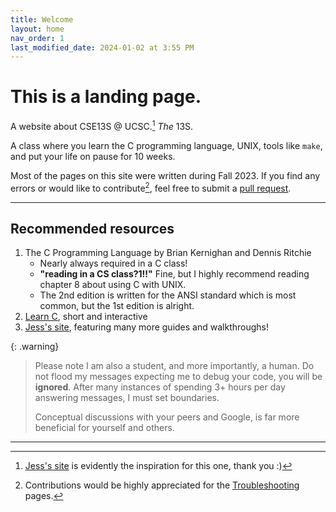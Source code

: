 ```yaml
---
title: Welcome
layout: home
nav_order: 1
last_modified_date: 2024-01-02 at 3:55 PM
---
```


# This is a landing page.

A website about CSE13S @ UCSC.[^1] *The* 13S.

A class where you learn the C programming language, UNIX, tools like `make`, and put your life on pause for 10 weeks.

Most of the pages on this site were written during Fall 2023. If you find any errors or would like to contribute[^2], feel free to submit a [pull request](https://github.com/sneha-afk/13s-docs/).

---

## Recommended resources
1. The C Programming Language by Brian Kernighan and Dennis Ritchie
    * Nearly always required in a C class!
    * **"reading in a CS class?1!!"** Fine, but I highly recommend reading chapter 8 about using C with UNIX.
    * The 2nd edition is written for the ANSI standard which is most common, but the 1st edition is alright.
2. [Learn C](https://www.learn-c.org/), short and interactive
3. [Jess's site][Jess's site], featuring many more guides and walkthroughs!

{: .warning}
> Please note I am also a student, and more importantly, a human. Do not flood my messages expecting me to debug your code, you will be **ignored**. After many instances of spending 3+ hours per day answering messages, I must set boundaries.
>
> Conceptual discussions with your peers and Google, is far more beneficial for yourself and others.

---

[^1]: [Jess's site][Jess's site] is evidently the inspiration for this one, thank you :)

[^2]: Contributions would be highly appreciated for the [Troubleshooting](/troubleshooting/) pages.

[Just the Docs]: https://just-the-docs.github.io/just-the-docs/

[Jess's site]: https://13s-docs.jessie.id/
